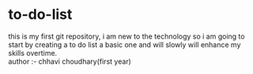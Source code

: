 # to-do-list
this is my first git repository, i am new to the technology so i am going to start by creating a to do list a basic one and will slowly will enhance my skills overtime.
<br>
author :- chhavi choudhary(first year)

